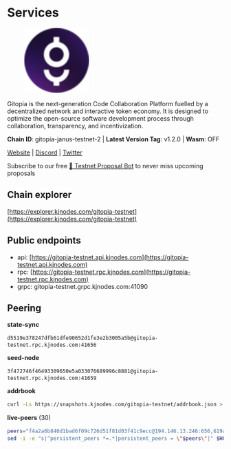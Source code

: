 # Services

<figure><img src="https://raw.githubusercontent.com/kj89/cosmos-images/main/logos/gitopia.png" width="150" alt=""><figcaption></figcaption></figure>

Gitopia is the next-generation Code Collaboration Platform fuelled by  a decentralized network and interactive token economy. It is designed  to optimize the open-source software development process through  collaboration, transparency, and incentivization.

**Chain ID**: gitopia-janus-testnet-2 | **Latest Version Tag**: v1.2.0 | **Wasm**: OFF

[Website](https://gitopia.com/) | [Discord](https://discord.gg/hFTXCGNYDZ) | [Twitter](https://twitter.com/gitopiaDAO)



Subscribe to our free [🤖 Testnet Proposal Bot](https://t.me/kjnodes_testnet_proposal_bot) to never miss upcoming proposals


## Chain explorer
[https://explorer.kjnodes.com/gitopia-testnet](https://explorer.kjnodes.com/gitopia-testnet)

## Public endpoints

* api: [https://gitopia-testnet.api.kjnodes.com](https://gitopia-testnet.api.kjnodes.com)
* rpc: [https://gitopia-testnet.rpc.kjnodes.com](https://gitopia-testnet.rpc.kjnodes.com)
* grpc: gitopia-testnet.grpc.kjnodes.com:41090

## Peering

**state-sync**

```text
d5519e378247dfb61dfe90652d1fe3e2b3005a5b@gitopia-testnet.rpc.kjnodes.com:41656
```

**seed-node**

```text
3f472746f46493309650e5a033076689996c8881@gitopia-testnet.rpc.kjnodes.com:41659
```

**addrbook**
```bash
curl -Ls https://snapshots.kjnodes.com/gitopia-testnet/addrbook.json > $HOME/.gitopia/config/addrbook.json
```

**live-peers** (30)
```bash
peers="f4a2a6b840d1bad6f09c726d51f81d03f41c9ecc@194.146.13.246:656,619a23818cddd40d0b9f57e9754b719da13609bc@65.108.108.52:24656,eaa9978430e55663346eb61312cd5ecc21448b25@38.242.139.153:656,7e0acc9368640587d09fe0b2ef9cba3549b0ba44@65.108.9.164:20556,399d4e19186577b04c23296c4f7ecc53e61080cb@34.143.189.236:26656,f13a4cb3ca18c1de6232e901c8feb209f0945954@65.109.65.248:26656,f1c042fca05e4bfb9a6da1cccaa5108a26ea1e0f@65.108.104.167:28656,8bec864d68a2542233ba37ac94c723fdf0b8e175@45.151.122.136:656,5f045d143cdf9ac78821e848cb10f9c861f5e272@89.117.56.126:24256,5c2a752c9b1952dbed075c56c600c3a79b58c395@195.3.220.140:27036,53b421af01f3260e949d6a9c2dc09e3b1dbf9fb6@109.205.181.30:41656,0150c41282284a9546f8fe0f2531fc6b9d9128a3@65.109.23.114:11356,95203479677e2ab00b1fb0bc1359294d4612e684@85.239.231.0:26656,4cd60a4dd4211d38d948a86a614f1fd8d3d274eb@75.119.153.139:656,cac24f8dcd21095c75c268640f7c756fd43f7cfc@45.94.209.32:26656,cd720fc5703e1e9f65a80b6c5d44b0addecf050b@167.86.67.128:656,b745e0c6a1e0c7ec248ec274cfd038ed4bc4c2cf@65.21.134.202:26356,46dbff2358dddd99acc26c2d2ee5f204ccc347c7@217.76.61.242:26656,6e586e45f8a9d73333d24cd0fa7f64abc8be6d2b@65.108.226.183:11356,247dbc8048be7c024c5f5deee45c18bd2f19bc93@116.203.35.46:36656,007d2419fea80aee707d009af0153f5105c53379@38.242.139.164:656,d5519e378247dfb61dfe90652d1fe3e2b3005a5b@65.109.68.190:41656,9c265cb98c21d6748822ca2bed0accacdd8449db@38.242.205.25:26656,820024c34989e7605d9367847e1fc2d01ad763bd@65.109.92.235:30656,d96adf084c8d6cee7bb318c848560acd19bb564f@194.163.128.179:656,9912d5c8d59b7736b0702b18aeb386efe7e46f3f@164.68.111.239:656,4ed110a5b1ebad62d1e92e8cdabfc9160e2ca4db@65.109.92.148:46656,61188ec3494908fc74f05a02c05cc86e4e587d9e@178.18.241.103:41656,d2975b49708dc92ee3b7da1d72e3eee3119d1d0c@167.86.105.216:656,66f94651fb02f277c90c605a38df549d3c0a9269@75.119.151.217:26656"
sed -i -e "s|^persistent_peers *=.*|persistent_peers = \"$peers\"|" $HOME/.gitopia/config/config.toml
```
